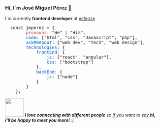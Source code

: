 <html lang="en">
<head>
  <style>pre .pl-k { color: #d73a49; }</style>
</head>
<body>
<h3>Hi, I´m José Miguel Pérez 👋</h3>
<p>I´m currently <strong>frontend developer</strong> at <a href="https://www.esferize.com/en/" target="blank">esferize</a></p>
<pre>
  const jmperez = {
        <span class="pl-k">pronouns:</span> "He" | "Him",
        <span style="color:#005cc5">code:</span> ["html", "css", "Javascript", "php"],
        <span style="color:#005cc5">askMeAbout:</span> ["web dev", "tech", "web design"],
        <span style="color:#005cc5">technologies:</span> {
            <span style="color:#005cc5">frontEnd:</span> {
                <span style="color:#005cc5">js:</span> ["react", "angular"],
                <span style="color:#005cc5">css:</span> ["bootstrap"]
            },
            <span style="color:#005cc5">backEnd:</span> {
                <span style="color:#005cc5">js:</span> ["node"]
            }
        }
    };
</pre>
  <p><a target="_blank" rel="noopener noreferrer" href="https://camo.githubusercontent.com/6ba7b982e69849c28d40e15131d5557cd65455a6/68747470733a2f2f6d656469612e67697068792e636f6d2f6d656469612f4c6e516a7057614f4e386e68723231764e572f67697068792e676966"><img src="https://camo.githubusercontent.com/6ba7b982e69849c28d40e15131d5557cd65455a6/68747470733a2f2f6d656469612e67697068792e636f6d2f6d656469612f4c6e516a7057614f4e386e68723231764e572f67697068792e676966" width="60" data-canonical-src="https://media.giphy.com/media/LnQjpWaON8nhr21vNW/giphy.gif" style="max-width:100%;"></a> <em><b>I love connecting with different people</b> so if you want to say <b>hi, I'll be happy to meet you more!</b> :)</em></p>
</body>
</html>
